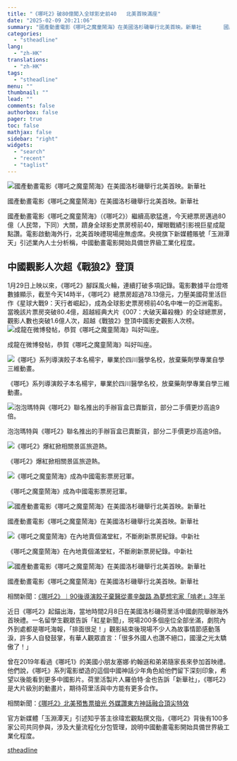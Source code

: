```yaml
---
title: "《哪吒2》破80億闖入全球影史前40   北美首映滿座"
date: "2025-02-09 20:21:06"
summary: "國產動畫電影《哪吒之魔童鬧海》在美國洛杉磯舉行北美首映。新華社       國產動畫電影《哪..."
categories:
  - "stheadline"
lang:
  - "zh-HK"
translations:
  - "zh-HK"
tags:
  - "stheadline"
menu: ""
thumbnail: ""
lead: ""
comments: false
authorbox: false
pager: true
toc: false
mathjax: false
sidebar: "right"
widgets:
  - "search"
  - "recent"
  - "taglist"
---
```


![國產動畫電影《哪吒之魔童鬧海》在美國洛杉磯舉行北美首映。新華社](https://image.stheadline.com/f/680p0/0x0/100/none/7d6bf23a49df048c19dff87a4300e084/stheadline/inewsmedia/20250209/_2025020920190450889.jpg)

國產動畫電影《哪吒之魔童鬧海》在美國洛杉磯舉行北美首映。新華社




國產動畫電影《哪吒之魔童鬧海》（《哪吒2》）繼續高歌猛進，今天總票房邁過80億（人民幣，下同）大關，躋身全球影史票房榜前40，耀眼戰績引影視巨星成龍點讚。電影啟動海外行，北美首映禮現場座無虛席。央視旗下新媒體賬號「玉淵潭天」引述業內人士分析稱，中國動畫電影開始具備世界級工業化程度。

中國觀影人次超《戰狼2》登頂
--------------

1月29日上映以來，《哪吒2》腳踩風火輪，連續打破多項記錄。電影數據平台燈塔數據顯示，截至今天14時半，《哪吒2》總票房超過78.13億元，力壓美國荷里活巨作《星球大戰9：天行者崛起》，成為全球影史票房榜前40名中唯一的亞洲電影。當晚該片票房突破80.4億，超越經典大片《007：大破天幕殺機》的全球總票房，觀影人數也突破1.6億人次，超越《戰狼2》登頂中國影史觀影人次榜。
 ![成龍在微博發帖，恭賀《哪吒之魔童鬧海》叫好叫座。](https://image.hkhl.hk/f/1024p0/0x0/100/none/3e8c136071f78d6dc3c7cf833c32a3d3/2025-02/858_20_.jpg)


成龍在微博發帖，恭賀《哪吒之魔童鬧海》叫好叫座。



 ![《哪吒》系列導演餃子本名楊宇，畢業於四川醫學名校，放棄藥劑學專業自學三維動畫。](https://image.hkhl.hk/f/1024p0/0x0/100/none/86acdad128abc1d39108030412912687/2025-02/NEC02P09090225_copy.jpg)


《哪吒》系列導演餃子本名楊宇，畢業於四川醫學名校，放棄藥劑學專業自學三維動畫。



 ![泡泡瑪特與《哪吒2》聯名推出的手辦盲盒已賣斷貨，部分二手價更炒高逾9倍。](https://image.hkhl.hk/f/1024p0/0x0/100/none/c17bf09a2cfcd1580a47317c83856e4b/2025-02/NEC02P10090225_copy.jpg)


泡泡瑪特與《哪吒2》聯名推出的手辦盲盒已賣斷貨，部分二手價更炒高逾9倍。



 ![《哪吒2》爆紅掀相關景區旅遊熱。](https://image.hkhl.hk/f/1024p0/0x0/100/none/0831a7f987ed6992b05de3216bf2e830/2025-02/Clipboard12_0_1.png)


《哪吒2》爆紅掀相關景區旅遊熱。



 ![《哪吒之魔童鬧海》成為中國電影票房冠軍。](https://image.hkhl.hk/f/1024p0/0x0/100/none/50301a873643f059eef200b1d48c1c08/2025-02/0206038.jpg)


《哪吒之魔童鬧海》成為中國電影票房冠軍。



 ![國產動畫電影《哪吒之魔童鬧海》在美國洛杉磯舉行北美首映。新華社](https://image.hkhl.hk/f/1024p0/0x0/100/none/961ff24096e07dd5cf12d0164205d2ff/2025-02/New_Project_XI_0.jpg)


國產動畫電影《哪吒之魔童鬧海》在美國洛杉磯舉行北美首映。新華社



 ![《哪吒之魔童鬧海》在內地賣個滿堂紅，不斷刷新票房紀錄。中新社](https://image.hkhl.hk/f/1024p0/0x0/100/none/b447061a4fe1977c20a70a8e2ab9185b/2025-02/CNS_67a826cf6d09790c3f78f57d_3.jpg)


《哪吒之魔童鬧海》在內地賣個滿堂紅，不斷刷新票房紀錄。中新社



 ![國產動畫電影《哪吒之魔童鬧海》在美國洛杉磯舉行北美首映。新華社](https://image.hkhl.hk/f/1024p0/0x0/100/none/5d381fb3a9c578e3542dba07f0b37980/2025-02/XxjpsgC007298_20250209_PEPFN0A001_.JPG)


國產動畫電影《哪吒之魔童鬧海》在美國洛杉磯舉行北美首映。新華社




相關新聞：[《哪吒2》︱90後導演餃子棄醫從畫辛酸路 為夢想宅家「啃老」3年半](https://www.stheadline.com/realtime-china/3427099/%E5%93%AA%E5%90%92290%E5%BE%8C%E5%B0%8E%E6%BC%94%E9%A4%83%E5%AD%90%E6%A3%84%E9%86%AB%E5%BE%9E%E7%95%AB%E8%BE%9B%E9%85%B8%E8%B7%AF-%E7%82%BA%E5%A4%A2%E6%83%B3%E5%AE%85%E5%AE%B6%E5%95%83%E8%80%813%E5%B9%B4%E5%8D%8A)

近日《哪吒2》起錨出海，當地時間2月8日在美國洛杉磯荷里活中國劇院舉辦海外首映禮。一名留學生觀眾告訴「紅星新聞」，現場200多個座位全部坐滿，劇院內外到處都是哪吒海報，「排面很足！」觀影結束後現場不少人為故事情節感動落淚，許多人自發鼓掌，有華人觀眾直言：「很多外國人也讚不絕口，國漫之光太驕傲了！」

曾在2019年看過《哪吒1》的美國小朋友塞娜·約翰遜和弟弟隨家長來參加首映禮。他們說，《哪吒》系列電影塑造的這個中國神話少年角色給他們留下深刻印象，希望以後能看到更多中國影片。荷里活製片人羅伯特·金也告訴「新華社」，《哪吒2》是大片級別的動畫片，期待荷里活與中方能有更多合作。  

  

相關新聞：[《哪吒2》北美預售票搶光 外媒讚東方神話融合頂尖特效](https://www.stheadline.com/realtime-china/3427005/%E5%93%AA%E5%90%922%E5%8C%97%E7%BE%8E%E9%A0%90%E5%94%AE%E7%A5%A8%E6%90%B6%E5%85%89-%E5%A4%96%E5%AA%92%E8%AE%9A%E6%9D%B1%E6%96%B9%E7%A5%9E%E8%A9%B1%E8%9E%8D%E5%90%88%E9%A0%82%E5%B0%96%E7%89%B9%E6%95%88)

官方新媒體「玉淵潭天」引述知乎答主徐瑋宏觀點撰文指，《哪吒2》背後有100多家公司共同參與，涉及大量流程化分包管理，說明中國動畫電影開始具備世界級工業化程度。

[stheadline](https://std.stheadline.com/realtime/article/2051765/即時-中國-哪吒2-破80億闖入全球影史前40-北美首映滿座)
